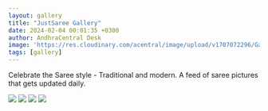 ```yaml
---
layout: gallery
title: "JustSaree Gallery"
date: 2024-02-04 00:01:35 +0300
author: AndhraCentral Desk
image: 'https://res.cloudinary.com/acentral/image/upload/v1707072296/Galleries/8cuw8ianhocc1_hinfjr.png'
tags: [gallery]
---
```


Celebrate the Saree style - Traditional and modern. A feed of saree pictures that gets updated daily.

<div class="gallery-box">
  <div class="gallery">
    <img src="https://res.cloudinary.com/acentral/image/upload/v1707072296/Galleries/8cuw8ianhocc1_hinfjr.png" loading="lazy">
    <img src="https://res.cloudinary.com/acentral/image/upload/v1706983236/Galleries/87p89ge4kvdc1_xqigol.webp" loading="lazy">
    <img src="https://res.cloudinary.com/acentral/image/upload/v1706983238/Galleries/2774fvqsmudc1_e53wpr.webp" loading="lazy">
    <img src="https://res.cloudinary.com/acentral/image/upload/v1706983241/Galleries/nvv79p2jeagc1_azecuc.webp" loading="lazy">
  </div>
</div>
